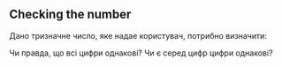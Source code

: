 ## Checking the number

Дано тризначне число, яке надае користувач, потрибно визначити:

Чи правда, що всі цифри однакові?
Чи є серед цифр цифри однакові?